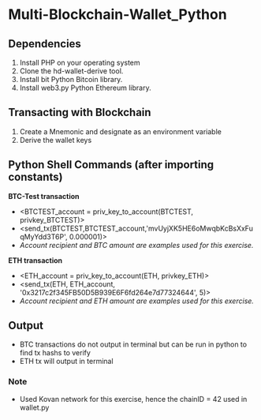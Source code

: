# Multi-Blockchain-Wallet_Python

## Dependencies

1. Install PHP on your operating system
2. Clone the hd-wallet-derive tool.
3. Install bit Python Bitcoin library.
4. Install web3.py Python Ethereum library.

## Transacting with Blockchain 
1. Create a Mnemonic and designate as an environment variable
2. Derive the wallet keys

## Python Shell Commands (after importing constants)

**BTC-Test transaction** 
- <BTCTEST_account = priv_key_to_account(BTCTEST, privkey_BTCTEST)>
- <send_tx(BTCTEST,BTCTEST_account,'mvUyjXK5HE6oMwqbKcBsXxFuqMyYdd3T6P', 0.000001)>
- *Account recipient and BTC amount are examples used for this exercise.*
  
**ETH transaction**
- <ETH_account = priv_key_to_account(ETH, privkey_ETH)>
- <send_tx(ETH, ETH_account, '0x3217c2f345FB50D5B939E6F6fd264e7d77324644', 5)>
- *Account recipient and ETH amount are examples used for this exercise.*
      
## Output
* BTC transactions do not output in terminal but can be run in python to find tx hashs to verify 
* ETH tx will output in terminal

### Note
* Used Kovan network for this exercise, hence the chainID = 42 used in wallet.py
